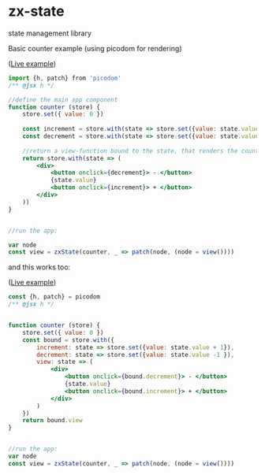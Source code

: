 # zx-state
state management library

Basic counter example (using picodom for rendering)

([Live example](https://codepen.io/zaceno/pen/VrdzYB?editors=0010))

```jsx
import {h, patch} from 'picodom'
/** @jsx h */

//define the main app component
function counter (store) {
    store.set({ value: 0 })
    
    const increment = store.with(state => store.set({value: state.value + 1}))
    const decrement = store.with(state => store.set({value: state.value - 1}))
    
    //return a view-function bound to the state, that renders the counter
    return store.with(state => (
        <div>
            <button onclick={decrement}> - </button>
            {state.value}
            <button onclick={increment}> + </button>
        </div>
    ))    
}


//run the app:

var node
const view = zxState(counter, _ => patch(node, (node = view())))

```

and this works too:

([Live example](https://codepen.io/zaceno/pen/YEvEWQ?editors=0010))

```jsx
const {h, patch} = picodom
/** @jsx h */


function counter (store) {
    store.set({ value: 0 })
    const bound = store.with({
        increment: state => store.set({value: state.value + 1}),
        decrement: state => store.set({value: state.value -1 }),
        view: state => (
            <div>
                <button onclick={bound.decrement}> - </button>
                {state.value}
                <button onclick={bound.increment}> + </button>
            </div>
        )
    })
    return bound.view
}


//run the app:
var node
const view = zxState(counter, _ => patch(node, (node = view())))

```
